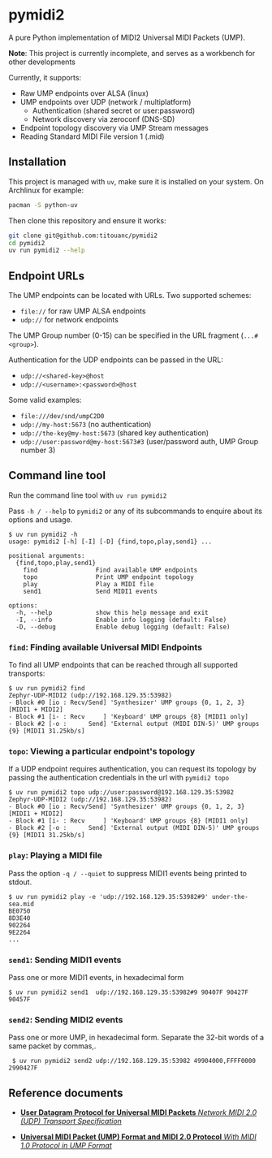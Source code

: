 # pymidi2

A pure Python implementation of MIDI2 Universal MIDI Packets (UMP).

**Note**: This project is currently incomplete, and serves as a workbench for other developments

Currently, it supports:

- Raw UMP endpoints over ALSA (linux)
- UMP endpoints over UDP (network / multiplatform)
    - Authentication (shared secret or user:password)
    - Network discovery via zeroconf (DNS-SD)
- Endpoint topology discovery via UMP Stream messages
- Reading Standard MIDI File version 1 (.mid)

## Installation

This project is managed with `uv`, make sure it is installed on your system.
On Archlinux for example:

```bash
pacman -S python-uv
```

Then clone this repository and ensure it works:

```bash
git clone git@github.com:titouanc/pymidi2
cd pymidi2
uv run pymidi2 --help
```

## Endpoint URLs

The UMP endpoints can be located with URLs. Two supported schemes:

- `file://` for raw UMP ALSA endpoints
- `udp://` for network endpoints

The UMP Group number (0-15) can be specified in the URL fragment (`...#<group>`).

Authentication for the UDP endpoints can be passed in the URL:

- `udp://<shared-key>@host`
- `udp://<username>:<password>@host`

Some valid examples:

- `file:///dev/snd/umpC2D0`
- `udp://my-host:5673` (no authentication)
- `udp://the-key@my-host:5673` (shared key authentication)
- `udp://user:password@my-host:5673#3` (user/password auth, UMP Group number 3)

## Command line tool

Run the command line tool with `uv run pymidi2`

Pass `-h / --help` to `pymidi2` or any of its subcommands to enquire about its
options and usage.

```
$ uv run pymidi2 -h
usage: pymidi2 [-h] [-I] [-D] {find,topo,play,send1} ...

positional arguments:
  {find,topo,play,send1}
    find                Find available UMP endpoints
    topo                Print UMP endpoint topology
    play                Play a MIDI file
    send1               Send MIDI1 events

options:
  -h, --help            show this help message and exit
  -I, --info            Enable info logging (default: False)
  -D, --debug           Enable debug logging (default: False)
```

### `find`: Finding available Universal MIDI Endpoints

To find all UMP endpoints that can be reached through all supported transports:

```
$ uv run pymidi2 find
Zephyr-UDP-MIDI2 (udp://192.168.129.35:53982)
- Block #0 [io : Recv/Send] 'Synthesizer' UMP groups {0, 1, 2, 3} [MIDI1 + MIDI2]
- Block #1 [i- : Recv     ] 'Keyboard' UMP groups {8} [MIDI1 only]
- Block #2 [-o :      Send] 'External output (MIDI DIN-5)' UMP groups {9} [MIDI1 31.25kb/s]
```

### `topo`: Viewing a particular endpoint's topology

If a UDP endpoint requires authentication, you can request its topology by
passing the authentication credentials in the url with `pymidi2 topo`

```
$ uv run pymidi2 topo udp://user:password@192.168.129.35:53982
Zephyr-UDP-MIDI2 (udp://192.168.129.35:53982)
- Block #0 [io : Recv/Send] 'Synthesizer' UMP groups {0, 1, 2, 3} [MIDI1 + MIDI2]
- Block #1 [i- : Recv     ] 'Keyboard' UMP groups {8} [MIDI1 only]
- Block #2 [-o :      Send] 'External output (MIDI DIN-5)' UMP groups {9} [MIDI1 31.25kb/s]
```

### `play`: Playing a MIDI file

Pass the option `-q / --quiet` to suppress MIDI1 events being printed to stdout.

```
$ uv run pymidi2 play -e 'udp://192.168.129.35:53982#9' under-the-sea.mid
BE0750
8D3E40
902264
9E2264
...
```

### `send1`: Sending MIDI1 events

Pass one or more MIDI1 events, in hexadecimal form

```
$ uv run pymidi2 send1  udp://192.168.129.35:53982#9 90407F 90427F 90457F
```

### `send2`: Sending MIDI2 events

Pass one or more UMP, in hexadecimal form. Separate the 32-bit words of a same
packet by commas,.

```
 $ uv run pymidi2 send2 udp://192.168.129.35:53982 49904000,FFFF0000 2990427F
```

## Reference documents

* [**User Datagram Protocol for Universal MIDI Packets** _Network MIDI 2.0 (UDP) Transport Specification_](https://drive.google.com/file/d/1dtsOgMLbtif9Fp-OaZhwnRs9an4dn3uv/edit)

* [**Universal MIDI Packet (UMP) Format and MIDI 2.0 Protocol** _With MIDI 1.0 Protocol in UMP Format_](https://drive.google.com/file/d/1l2L5ALHj4K9hw_LalQ2jJZBMXDxc9Uel/view)
